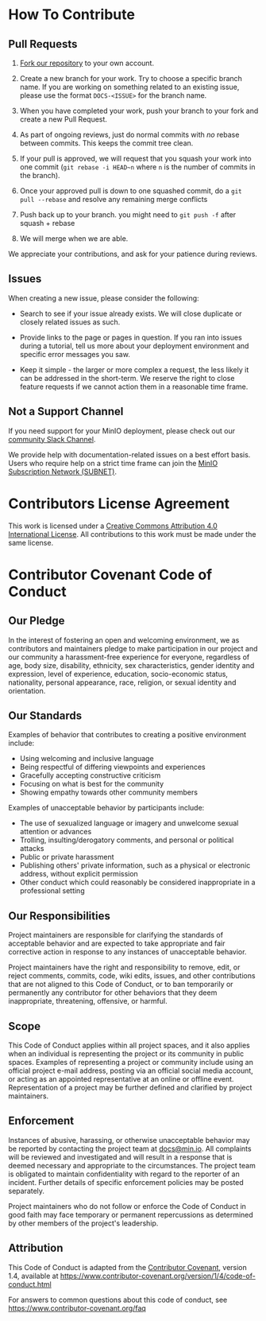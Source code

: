 # How To Contribute

## Pull Requests

1. [Fork our repository](https://docs.github.com/en/get-started/quickstart/fork-a-repo) to your own account.

2. Create a new branch for your work. Try to choose a specific branch name. If you are working on something related to an existing issue, please use the format `DOCS-<ISSUE>` for the branch name.

3. When you have completed your work, push your branch to your fork and create a new Pull Request. 

4. As part of ongoing reviews, just do normal commits with *no* rebase between commits. This keeps the commit tree clean.

5. If your pull is approved, we will request that you squash your work into one commit (`git rebase -i HEAD~n` where `n` is the number of commits in the branch).

6. Once your approved pull is down to one squashed commit, do a `git pull --rebase` and resolve any remaining merge conflicts

7. Push back up to your branch. you might need to `git push -f` after squash + rebase

8. We will merge when we are able. 

We appreciate your contributions, and ask for your patience during reviews. 

## Issues

When creating a new issue, please consider the following:

- Search to see if your issue already exists. We will close duplicate or closely related issues as such. 

- Provide links to the page or pages in question. If you ran into issues during a tutorial, tell us more about your deployment environment and specific error messages you saw. 

- Keep it simple - the larger or more complex a request, the less likely it can be addressed in the short-term. We reserve the right to close feature requests if we cannot action them in a reasonable time frame. 

## Not a Support Channel

If you need support for your MinIO deployment, please check out our 
[community Slack Channel](https://slack.min.io/). 

We provide help with documentation-related issues on a best effort basis. Users who require help on a strict time frame can join the [MinIO Subscription Network (SUBNET)](https://min.io/pricing).


# Contributors License Agreement

This work is licensed under a [Creative Commons Attribution 4.0 International License](https://creativecommons.org/licenses/by/4.0/legalcode). All contributions to this work must be made under the same license.

# Contributor Covenant Code of Conduct

## Our Pledge

In the interest of fostering an open and welcoming environment, we as
contributors and maintainers pledge to make participation in our project and
our community a harassment-free experience for everyone, regardless of age, body
size, disability, ethnicity, sex characteristics, gender identity and expression,
level of experience, education, socio-economic status, nationality, personal
appearance, race, religion, or sexual identity and orientation.

## Our Standards

Examples of behavior that contributes to creating a positive environment
include:

* Using welcoming and inclusive language
* Being respectful of differing viewpoints and experiences
* Gracefully accepting constructive criticism
* Focusing on what is best for the community
* Showing empathy towards other community members

Examples of unacceptable behavior by participants include:

* The use of sexualized language or imagery and unwelcome sexual attention or
  advances
* Trolling, insulting/derogatory comments, and personal or political attacks
* Public or private harassment
* Publishing others' private information, such as a physical or electronic
  address, without explicit permission
* Other conduct which could reasonably be considered inappropriate in a
  professional setting

## Our Responsibilities

Project maintainers are responsible for clarifying the standards of acceptable
behavior and are expected to take appropriate and fair corrective action in
response to any instances of unacceptable behavior.

Project maintainers have the right and responsibility to remove, edit, or
reject comments, commits, code, wiki edits, issues, and other contributions
that are not aligned to this Code of Conduct, or to ban temporarily or
permanently any contributor for other behaviors that they deem inappropriate,
threatening, offensive, or harmful.

## Scope

This Code of Conduct applies within all project spaces, and it also applies when
an individual is representing the project or its community in public spaces.
Examples of representing a project or community include using an official
project e-mail address, posting via an official social media account, or acting
as an appointed representative at an online or offline event. Representation of
a project may be further defined and clarified by project maintainers.

## Enforcement

Instances of abusive, harassing, or otherwise unacceptable behavior may be
reported by contacting the project team at docs@min.io. All
complaints will be reviewed and investigated and will result in a response that
is deemed necessary and appropriate to the circumstances. The project team is
obligated to maintain confidentiality with regard to the reporter of an incident.
Further details of specific enforcement policies may be posted separately.

Project maintainers who do not follow or enforce the Code of Conduct in good
faith may face temporary or permanent repercussions as determined by other
members of the project's leadership.

## Attribution

This Code of Conduct is adapted from the [Contributor Covenant][homepage], version 1.4,
available at https://www.contributor-covenant.org/version/1/4/code-of-conduct.html

[homepage]: https://www.contributor-covenant.org

For answers to common questions about this code of conduct, see
https://www.contributor-covenant.org/faq

